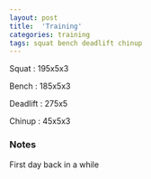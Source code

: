 ```yaml
---
layout: post
title:  'Training'
categories: training
tags: squat bench deadlift chinup
---
```


Squat       :   195x5x3

Bench       :   185x5x3

Deadlift    :   275x5

Chinup      :   45x5x3

### Notes

First day back in a while
